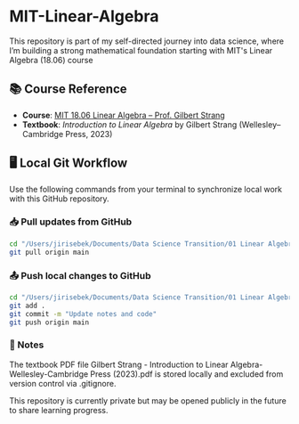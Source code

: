 # MIT-Linear-Algebra

This repository is part of my self-directed journey into data science, where I’m building a strong mathematical foundation starting with MIT's Linear Algebra (18.06) course

## 📚 Course Reference

- **Course**: [MIT 18.06 Linear Algebra – Prof. Gilbert Strang](https://ocw.mit.edu/courses/18-06sc-linear-algebra-fall-2011/)
- **Textbook**: *Introduction to Linear Algebra* by Gilbert Strang (Wellesley–Cambridge Press, 2023)

## 🖥️ Local Git Workflow

Use the following commands from your terminal to synchronize local work with this GitHub repository.

### 📥 Pull updates from GitHub

```bash
cd "/Users/jirisebek/Documents/Data Science Transition/01 Linear Algebra"
git pull origin main
```

### 📤 Push local changes to GitHub

```bash
cd "/Users/jirisebek/Documents/Data Science Transition/01 Linear Algebra"
git add .
git commit -m "Update notes and code"
git push origin main
```

### 📝 Notes

The textbook PDF file
Gilbert Strang - Introduction to Linear Algebra-Wellesley-Cambridge Press (2023).pdf
is stored locally and excluded from version control via .gitignore.

This repository is currently private but may be opened publicly in the future to share learning progress.

